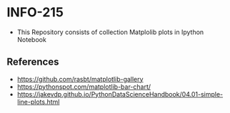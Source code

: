 # INFO-215
* This Repository consists of collection Matplolib plots in Ipython Notebook


                             
## References 
* https://github.com/rasbt/matplotlib-gallery
* https://pythonspot.com/matplotlib-bar-chart/
* https://jakevdp.github.io/PythonDataScienceHandbook/04.01-simple-line-plots.html

